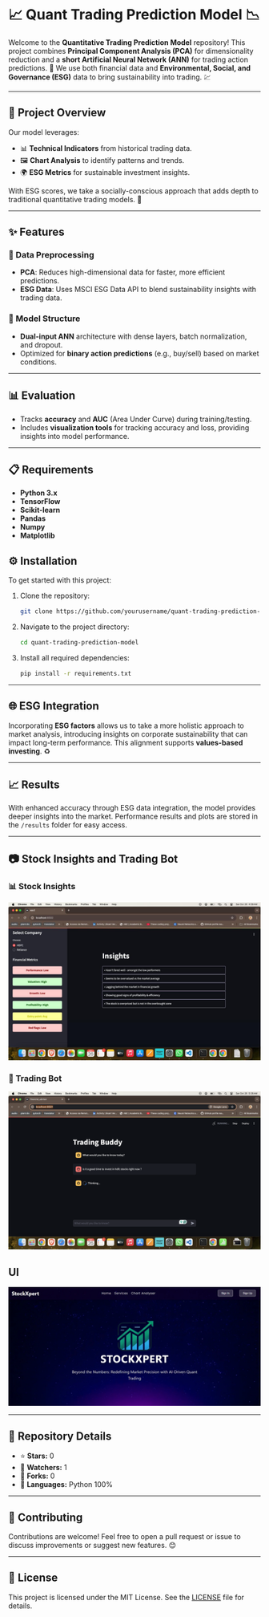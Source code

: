 # 📈 Quant Trading Prediction Model 📉

Welcome to the **Quantitative Trading Prediction Model** repository! This project combines **Principal Component Analysis (PCA)** for dimensionality reduction and a **short Artificial Neural Network (ANN)** for trading action predictions. 🌟 We use both financial data and **Environmental, Social, and Governance (ESG)** data to bring sustainability into trading. 💹

---

## 🚀 Project Overview

Our model leverages:

- 📊 **Technical Indicators** from historical trading data.
- 🖼️ **Chart Analysis** to identify patterns and trends.
- 🌍 **ESG Metrics** for sustainable investment insights.

With ESG scores, we take a socially-conscious approach that adds depth to traditional quantitative trading models. 🌱

---

## ✨ Features

### 🔄 Data Preprocessing
- **PCA**: Reduces high-dimensional data for faster, more efficient predictions.
- **ESG Data**: Uses MSCI ESG Data API to blend sustainability insights with trading data.

### 🧠 Model Structure
- **Dual-input ANN** architecture with dense layers, batch normalization, and dropout.
- Optimized for **binary action predictions** (e.g., buy/sell) based on market conditions.

---

## 📊 Evaluation
- Tracks **accuracy** and **AUC** (Area Under Curve) during training/testing.
- Includes **visualization tools** for tracking accuracy and loss, providing insights into model performance.

---

## 📋 Requirements

- **Python 3.x**
- **TensorFlow**
- **Scikit-learn**
- **Pandas**
- **Numpy**
- **Matplotlib**

## ⚙️ Installation

To get started with this project:

1. Clone the repository:
   ```bash
   git clone https://github.com/yourusername/quant-trading-prediction-model.git
   ```
2. Navigate to the project directory:
   ```bash
   cd quant-trading-prediction-model
   ```
3. Install all required dependencies:
   ```bash
   pip install -r requirements.txt
   ```

---

## 🌐 ESG Integration

Incorporating **ESG factors** allows us to take a more holistic approach to market analysis, introducing insights on corporate sustainability that can impact long-term performance. This alignment supports **values-based investing**. ♻️

---

## 📈 Results

With enhanced accuracy through ESG data integration, the model provides deeper insights into the market. Performance results and plots are stored in the `/results` folder for easy access.

---

## 📷 Stock Insights and Trading Bot

### 📊 Stock Insights
![Stock Insights Image Placeholder](images/insights.jpeg)

### 🤖 Trading Bot
![Trading Bot Image Placeholder](images/trade_buddy.png)

## UI
![UI Image Placeholder](images/ui.jpg)

---

## 📂 Repository Details

- ⭐ **Stars:** 0
- 👀 **Watchers:** 1
- 🍴 **Forks:** 0
- 🐍 **Languages:** Python 100%

---

## 🤝 Contributing

Contributions are welcome! Feel free to open a pull request or issue to discuss improvements or suggest new features. 😊

---

## 📄 License

This project is licensed under the MIT License. See the [LICENSE](LICENSE) file for details.
```
